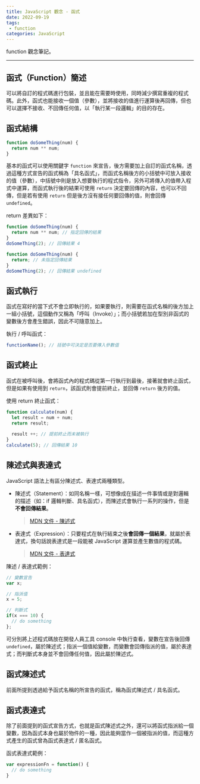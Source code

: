 ```yaml
---
title: JavaScript 觀念 - 函式
date: 2022-09-19
tags:
 - function
categories: JavaScript
---
```


function 觀念筆記。

<!--more-->

------
## 函式（Function）簡述

可以將自訂的程式碼進行包裝，並且能在需要時使用，同時減少撰寫重複的程式碼。此外，函式也能接收一個值（參數），並將接收的值進行運算後再回傳，但也可以選擇不接收、不回傳任何值，以「執行某一段邏輯」的目的存在。

## 函式結構

```js
function doSomeThing(num) {
  return num ** num;
}
```

基本的函式可以使用關鍵字 `function` 來宣告，後方需要加上自訂的函式名稱，透過這種方式宣告的函式稱為「具名函式」，而函式名稱後方的小括號中可放入接收的值（參數），中括號中則是放入想要執行的程式指令，另外可將傳入的值帶入程式中運算，而函式執行後的結果可使用 `return` 決定要回傳的內容，也可以不回傳，但是若有使用 `return` 但是後方沒有接任何要回傳的值，則會回傳 `undefined`。

return 差異如下：

```js
function doSomeThing(num) {
  return num ** num; // 指定回傳的結果
}
doSomeThing(2); // 回傳結果 4
```

```js
function doSomeThing(num) {
  return; // 未指定回傳結果
}
doSomeThing(2); // 回傳結果 undefined
```

## 函式執行

函式在寫好的當下式不會立即執行的，如果要執行，則需要在函式名稱的後方加上一組小括號，這個動作又稱為「呼叫（Invoke）」；而小括號若加在型別非函式的變數後方會產生錯誤，因此不可隨意加上。

執行 / 呼叫函式：

```js
functionName(); // 括號中可決定是否要傳入參數值
```

## 函式終止

函式在被呼叫後，會將函式內的程式碼從第一行執行到最後，接著就會終止函式，但是如果有使用到 `return`，該函式則會提前終止，並回傳 `return` 後方的值。

使用 return 終止函式：

```js
function calculate(num) {
  let result = num + num;
  return result;
  
  result ++; // 提前終止而未被執行
}
calculate(5); // 回傳結果 10
```

## 陳述式與表達式

JavaScript 語法上有區分陳述式、表達式兩種類型。

- 陳述式（Statement）：如同名稱一樣，可想像成在描述一件事情或是對邏輯的描述（如：if 邏輯判斷、具名函式），而陳述式會執行一系列的操作，但是**不會回傳結果**。

  > [MDN 文件 - 陳述式](https://developer.mozilla.org/zh-TW/docs/Web/JavaScript/Guide/Expressions_and_Operators#%E9%81%8B%E7%AE%97%E5%BC%8F)

- 表達式（Expression）：只要程式在執行結束之後**會回傳一個結果**，就屬於表達式，換句話說表達式是一段能被 JavaScript 運算並產生數值的程式碼。

  > [MDN 文件 - 表達式](https://developer.mozilla.org/zh-TW/docs/Web/JavaScript/Guide/Expressions_and_Operators)

陳述 / 表達式範例：

```js
// 變數宣告
var x;
```

```js
// 指派值
x = 5;
```

```js
// 判斷式
if(x === 10) {
  // do something
};
```

可分別將上述程式碼放在開發人員工具 console 中執行查看，變數在宣告後回傳 `undefined`，屬於陳述式；指派一個值給變數，而變數會回傳指派的值，屬於表達式；而判斷式本身並不會回傳任何值，因此屬於陳述式。

## 函式陳述式

前面所提到透過給予函式名稱的所宣告的函式，稱為函式陳述式 / 具名函式。

## 函式表達式

除了前面提到的函式宣告方式，也就是函式陳述式之外，還可以將函式指派給一個變數，因為函式本身也屬於物件的一種，因此能夠當作一個被指派的值，而這種方式產生的函式曾為函式表達式 / 匿名函式。

函式表達式範例：

```js
var expressionFn = function() {
  // do something
}
```


